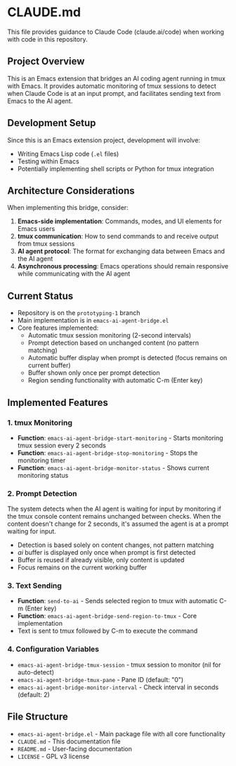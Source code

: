 # CLAUDE.md

This file provides guidance to Claude Code (claude.ai/code) when working with code in this repository.

## Project Overview

This is an Emacs extension that bridges an AI coding agent running in tmux with Emacs. It provides automatic monitoring of tmux sessions to detect when Claude Code is at an input prompt, and facilitates sending text from Emacs to the AI agent.

## Development Setup

Since this is an Emacs extension project, development will involve:
- Writing Emacs Lisp code (`.el` files)
- Testing within Emacs
- Potentially implementing shell scripts or Python for tmux integration

## Architecture Considerations

When implementing this bridge, consider:
1. **Emacs-side implementation**: Commands, modes, and UI elements for Emacs users
2. **tmux communication**: How to send commands to and receive output from tmux sessions
3. **AI agent protocol**: The format for exchanging data between Emacs and the AI agent
4. **Asynchronous processing**: Emacs operations should remain responsive while communicating with the AI agent

## Current Status

- Repository is on the `prototyping-1` branch
- Main implementation is in `emacs-ai-agent-bridge.el`
- Core features implemented:
  - Automatic tmux session monitoring (2-second intervals)
  - Prompt detection based on unchanged content (no pattern matching)
  - Automatic buffer display when prompt is detected (focus remains on current buffer)
  - Buffer shown only once per prompt detection
  - Region sending functionality with automatic C-m (Enter key)

## Implemented Features

### 1. tmux Monitoring
- **Function**: `emacs-ai-agent-bridge-start-monitoring` - Starts monitoring tmux session every 2 seconds
- **Function**: `emacs-ai-agent-bridge-stop-monitoring` - Stops the monitoring timer
- **Function**: `emacs-ai-agent-bridge-monitor-status` - Shows current monitoring status

### 2. Prompt Detection
The system detects when the AI agent is waiting for input by monitoring if the tmux console content remains unchanged between checks. When the content doesn't change for 2 seconds, it's assumed the agent is at a prompt waiting for input.
- Detection is based solely on content changes, not pattern matching
- *ai* buffer is displayed only once when prompt is first detected
- Buffer is reused if already visible, only content is updated
- Focus remains on the current working buffer

### 3. Text Sending
- **Function**: `send-to-ai` - Sends selected region to tmux with automatic C-m (Enter key)
- **Function**: `emacs-ai-agent-bridge-send-region-to-tmux` - Core implementation
- Text is sent to tmux followed by C-m to execute the command

### 4. Configuration Variables
- `emacs-ai-agent-bridge-tmux-session` - tmux session to monitor (nil for auto-detect)
- `emacs-ai-agent-bridge-tmux-pane` - Pane ID (default: "0")
- `emacs-ai-agent-bridge-monitor-interval` - Check interval in seconds (default: 2)

## File Structure

- `emacs-ai-agent-bridge.el` - Main package file with all core functionality
- `CLAUDE.md` - This documentation file
- `README.md` - User-facing documentation
- `LICENSE` - GPL v3 license